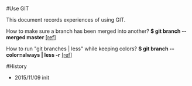 #Use GIT

This document records experiences of using GIT.

How to make sure a branch has been merged into another? **$ git branch --merged master** [\[ref\]](http://stackoverflow.com/questions/226976/how-can-i-know-in-git-if-a-branch-has-been-already-merged-into-master)

How to run "git branches | less" while keeping colors? **$ git branch --color=always | less -r** [\[ref\]](http://unix.stackexchange.com/questions/19317/can-less-retain-colored-output)

#History
* 2015/11/09  init
